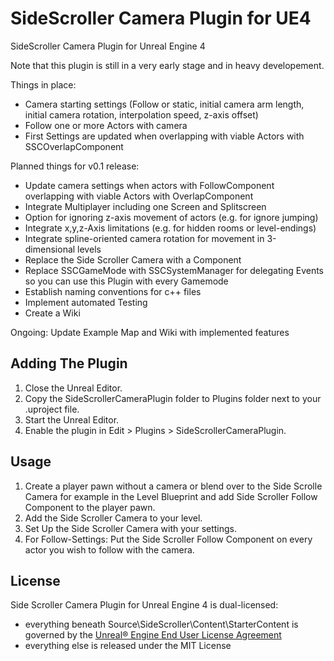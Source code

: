 # SideScroller Camera Plugin for UE4
SideScroller Camera Plugin for Unreal Engine 4

Note that this plugin is still in a very early stage and in heavy developement.

Things in place:
* Camera starting settings (Follow or static, initial camera arm length, initial camera rotation, interpolation speed, z-axis offset)
* Follow one or more Actors with camera
* First Settings are updated when overlapping with viable Actors with SSCOverlapComponent


Planned things for v0.1 release:
* Update camera settings when actors with FollowComponent overlapping with viable Actors with OverlapComponent
* Integrate Multiplayer including one Screen and Splitscreen
* Option for ignoring z-axis movement of actors (e.g. for ignore jumping)
* Integrate x,y,z-Axis limitations (e.g. for hidden rooms or level-endings)
* Integrate spline-oriented camera rotation for movement in 3-dimensional levels
* Replace the Side Scroller Camera with a Component
* Replace SSCGameMode with SSCSystemManager for delegating Events so you can use this Plugin with every Gamemode
* Establish naming conventions for c++ files
* Implement automated Testing
* Create a Wiki

Ongoing: Update Example Map and Wiki with implemented features

## Adding The Plugin

1. Close the Unreal Editor.
1. Copy the SideScrollerCameraPlugin folder to Plugins folder next to your .uproject file.
1. Start the Unreal Editor.
1. Enable the plugin in Edit > Plugins > SideScrollerCameraPlugin.

## Usage

1. Create a player pawn without a camera or blend over to the Side Scrolle Camera for example in the Level Blueprint and add Side Scroller Follow Component to the player pawn.
1. Add the Side Scroller Camera to your level.
1. Set Up the Side Scroller Camera with your settings.
1. For Follow-Settings: Put the Side Scroller Follow Component on every actor you wish to follow with the camera.

## License

Side Scroller Camera Plugin for Unreal Engine 4 is dual-licensed:

* everything beneath Source\SideScroller\Content\StarterContent is governed by the [Unreal® Engine End User License Agreement](https://www.unrealengine.com/eula) 
* everything else is released under the MIT License
